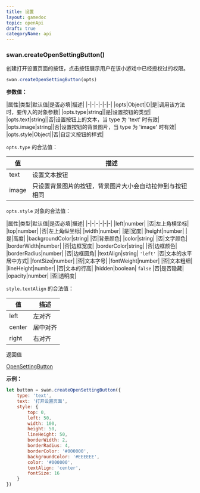 ```yaml
---
title: 设置
layout: gamedoc
topic: openApi
draft: true
categoryName: api
---
```


### swan.createOpenSettingButton()

创建打开设置页面的按钮，点击按钮展示用户在该小游戏中已经授权过的权限。

```js
swan.createOpenSettingButton(opts)
```

**参数值：**

|属性|类型|默认值|是否必填|描述|
|-|-|-|-|-|-|
|opts|Object|{}|是|调用该方法时，要传入的对象参数|
|opts.type|string||是|设置按钮的类型|
|opts.text|string||否|设置按钮上的文本，当 type 为 'text' 时有效|
|opts.image|string||否|设置按钮的背景图片，当 type 为 'image' 时有效|
|opts.style|Object||否|自定义按钮的样式|

`opts.type` 的合法值：

|值|描述|
|-|-|
|text|设置文本按钮|
|image|只设置背景图片的按钮，背景图片大小会自动拉伸到与按钮相同|

`opts.style` 对象的合法值：

|属性|类型|默认值|是否必填|描述|
|-|-|-|-|-|-|
|left|number| |否|左上角横坐标|
|top|number| |否|左上角纵坐标|
|width|number| |是|宽度|
|height|number| |是|高度|
|backgroundColor|string| |否|背景颜色|
|color|string| |否|文字颜色|
|borderWidth|number| |否|边框宽度|
|borderColor|string| |否|边框颜色|
|borderRadius|number| |否|边框圆角|
|textAlign|string| `'left'` |否|文本的水平居中方式|
|fontSize|number| |否|文本字号|
|fontWeight|number| |否|文本粗细|
|lineHeight|number| |否|文本的行高|
|hidden|boolean| `false` |否|是否隐藏|
|opacity|number| |否|透明度|

`style.textAlign` 的合法值：

|值|描述|
|-|-|
|left|左对齐|
|center|居中对齐|
|right|右对齐|

返回值

[OpenSettingButton](#OpenSettingButton)

**示例：**

```js
let button = swan.createOpenSettingButton({
    type: 'text',
    text: '打开设置页面',
    style: {
        top: 0,
        left: 50,
        width: 100,
        height: 50,
        lineHeight: 50,
        borderWidth: 2,
        borderRadius: 4,
        borderColor: '#000000',
        backgroundColor: '#EEEEEE',
        color: '#000000',
        textAlign: 'center',
        fontSize: 16
    }
})
```

